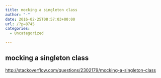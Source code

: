 ```yaml
---
title: mocking a singleton class
author: "-"
date: 2016-02-25T08:57:03+00:00
url: /?p=8745
categories:
  - Uncategorized

---
```

## mocking a singleton class
http://stackoverflow.com/questions/2302179/mocking-a-singleton-class